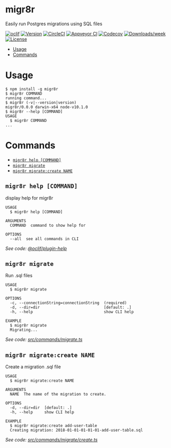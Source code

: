 migr8r
=================

Easily run Postgres migrations using SQL files

[![oclif](https://img.shields.io/badge/cli-oclif-brightgreen.svg)](https://oclif.io)
[![Version](https://img.shields.io/npm/v/migr8r.svg)](https://npmjs.org/package/migr8r)
[![CircleCI](https://circleci.com/gh/benhjames/migr8r/tree/master.svg?style=shield)](https://circleci.com/gh/benhjames/migr8r/tree/master)
[![Appveyor CI](https://ci.appveyor.com/api/projects/status/github/benhjames/migr8r?branch=master&svg=true)](https://ci.appveyor.com/project/benhjames/migr8r/branch/master)
[![Codecov](https://codecov.io/gh/benhjames/migr8r/branch/master/graph/badge.svg)](https://codecov.io/gh/benhjames/migr8r)
[![Downloads/week](https://img.shields.io/npm/dw/migr8r.svg)](https://npmjs.org/package/migr8r)
[![License](https://img.shields.io/npm/l/migr8r.svg)](https://github.com/benhjames/migr8r/blob/master/package.json)

<!-- toc -->
* [Usage](#usage)
* [Commands](#commands)
<!-- tocstop -->
# Usage
<!-- usage -->
```sh-session
$ npm install -g migr8r
$ migr8r COMMAND
running command...
$ migr8r (-v|--version|version)
migr8r/0.0.0 darwin-x64 node-v10.1.0
$ migr8r --help [COMMAND]
USAGE
  $ migr8r COMMAND
...
```
<!-- usagestop -->
# Commands
<!-- commands -->
* [`migr8r help [COMMAND]`](#migr-8-r-help-command)
* [`migr8r migrate`](#migr-8-r-migrate)
* [`migr8r migrate:create NAME`](#migr-8-r-migratecreate-name)

## `migr8r help [COMMAND]`

display help for migr8r

```
USAGE
  $ migr8r help [COMMAND]

ARGUMENTS
  COMMAND  command to show help for

OPTIONS
  --all  see all commands in CLI
```

_See code: [@oclif/plugin-help](https://github.com/oclif/plugin-help/blob/v2.0.5/src/commands/help.ts)_

## `migr8r migrate`

Run .sql files

```
USAGE
  $ migr8r migrate

OPTIONS
  -c, --connectionString=connectionString  (required)
  -d, --dir=dir                            [default: .]
  -h, --help                               show CLI help

EXAMPLE
  $ migr8r migrate
  Migrating...
```

_See code: [src/commands/migrate.ts](https://github.com/benhjames/migr8r/blob/v0.0.0/src/commands/migrate.ts)_

## `migr8r migrate:create NAME`

Create a migration .sql file

```
USAGE
  $ migr8r migrate:create NAME

ARGUMENTS
  NAME  The name of the migration to create.

OPTIONS
  -d, --dir=dir  [default: .]
  -h, --help     show CLI help

EXAMPLE
  $ migr8r migrate:create add-user-table
  Creating migration: 2018-01-01-01-01-01-add-user-table.sql
```

_See code: [src/commands/migrate/create.ts](https://github.com/benhjames/migr8r/blob/v0.0.0/src/commands/migrate/create.ts)_
<!-- commandsstop -->
